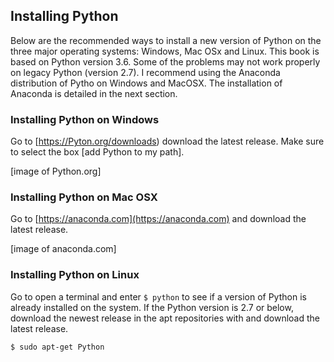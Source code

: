 
## Installing Python
Below are the recommended ways to install a new version of Python on the three major operating systems: Windows, Mac OSx and Linux. This book is based on Python version 3.6.  Some of the problems may not work properly on legacy Python (version 2.7).  I recommend using the Anaconda distribution of Pytho on Windows and MacOSX. The installation of Anaconda is detailed in the next section. 

### Installing Python on Windows

Go to [https://Pyton.org/downloads) download the latest release. Make sure to select the box [add Python to my path]. 

[image of Python.org]

### Installing Python on Mac OSX

Go to [https://anaconda.com](https://anaconda.com) and download the latest release. 

[image of anaconda.com]

### Installing Python on Linux

Go to open a terminal and enter ```$ python``` to see if a version of Python is already installed on the system. If the Python version is 2.7 or below, download the newest release in the apt repositories with and download the latest release.

```
$ sudo apt-get Python
```
 

